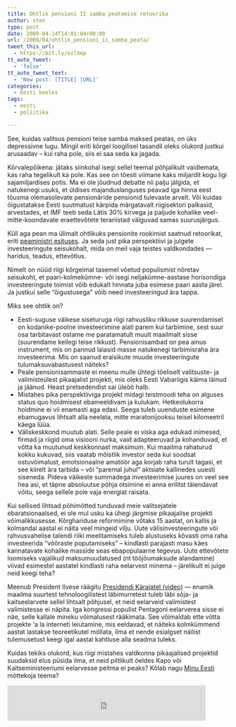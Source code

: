 ```yaml
---
title: Ohtlik pensioni II samba peatamise retoorika
author: sten
type: post
date: 2009-04-14T14:01:04+00:00
url: /2009/04/ohtlik_pensioni_ii_samba_peata/
tweet_this_url:
  - https://bit.ly/ezlXep
tt_auto_tweet:
  - 'false'
tt_auto_tweet_text:
  - 'New post: [TITLE] [URL]'
categories:
  - Eesti keeles
tags:
  - eesti
  - poliitika

---
```

See, kuidas valitsus pensioni teise samba maksed peatas, on üks depressivne lugu. Mingil eriti kõrgel loogilisel tasandil oleks olukord justkui arusaadav &#8211; kui raha pole, siis ei saa seda ka jagada.

Kõrvalepõikena: jätaks siinkohal isegi sellel teemal põhjalikult vaidlemata, kas raha tegelikult ka pole. Kas see on tõesti viimane kaks miljardit kogu ligi sajamiljardises potis. Ma ei ole jõudnud debatte nii palju jälgida, et natukenegi usuks, et üldises majanduslanguses peavad iga hinna eest tõusma olemasolevate pensionäride pensionid tulevaste arvelt. Või kuidas õigustatakse Eesti suutmatust kärpida märgatavalt riigisektori palkasid, arvestades, et IMF teeb seda Lätis 30% kirvega ja paljude kohalike veel-mitte-koondavate eraettevõtete terariistad välguvad samas suurusjärgus.

Küll aga pean ma ülimalt ohtlikuks pensionite rookimist saatnud retoorikat, eriti [peaministri esituses][1]. Ja seda just pika perspektiivi ja julgete investeeringute seisukohalt, mida on meil vaja teistes valdkondades &#8212; haridus, teadus, ettevõtlus.

Nimelt on nüüd riigi kõrgeimal tasemel võetud populismist nõretav seisukoht, et paari-kolmekümne- või isegi neljakümne-aastase horisondiga investeeringute toimist võib edukalt hinnata juba esimese paari aasta järel. Ja justkui selle &#8220;õigustusega&#8221; võib need investeeringud ära tappa.

Miks see ohtlik on?

  * Eesti-suguse väikese siseturuga riigi rahvusliku rikkuse suurendamisel on kodanike-poolne investeerimine alati parem kui tarbimine, sest suur osa tarbitavast ostame me paratamatult muult maailmalt sisse (suurendame kellegi teise rikkust). Pensionisambad on pea ainus instrument, mis on pannud laiasid masse natukenegi tarbimisraha ära investeerima. Mis on saanud eraisikute muude investeeringute tulumaksuvabastusest näiteks?
  * Peale pensionisammaste ei meenu mulle ühtegi tõeliselt valitsuste- ja valimisteülest pikaajalist projekti, mis oleks Eesti Vabariigis käima läinud ja jäänud. Heast pretsedendist sai üleöö halb.
  * Mistahes pika perspektiiviga projekt midagi teistmoodi teha on alguses status quo hoidmisest ebameeldivam ja kulukam. Hetkeolukorra hoidmine ei vii enamasti aga edasi. Seega tuleb uuenduste esimene ebamugavus lihtsalt alla neelata, mitte maratonijooksu teisel kilomeetril käega lüüa.
  * Väliskeskkond muutub alati. Selle peale ei viska aga edukad inimesed, firmad ja riigid oma visiooni nurka, vaid adapteeruvad ja kohanduvad, et võtta ka muutunud keskkonnast maksimum. Kui maailma rahaturud kokku kukuvad, siis vaatab mõistlik investor seda kui soodsat ostuvõimalust, emotsionaalne amatöör aga korjab raha turult tagasi, et see kiirelt ära tarbida &#8211; või &#8220;paremal juhul&#8221; aktsiate kallinedes uuesti siseneda. Pideva väikeste summadega investeerimise juures on veel see hea asi, et täpne absoluutse põhja otsimine ei anna erilitst täiendavat võitu, seega sellele pole vaja energiat raisata.

Kui sellised lihtsad põhimõtted tunduvad meie valitsejatele ebaratsionaalsed, ei ole mul usku ka ühegi järgmise pikaajalise projekti võimalikkusesse. Kõrghariduse reformimine võtaks 15 aastat, on kallis ja kolmandal aastal ei näita veel mingeid vilju. Uute välisinvesteeringute või rahvusvahelise talendi riiki meelitamiseks tuleb alustuseks kõvasti oma raha investeerida &#8220;võõraste poputamiseks&#8221; &#8211; kindlasti parajasti masu käes kannatavate kohalike masside seas ebapopulaarne tegevus. Uute ettevõtete loomiseks vajalikud maksumuudatused (nt tööjõumaksude alandamine) viivad esimestel aastatel kindlasti raha eelarvest minema &#8211; järelikult ei julge neid keegi teha?

Meenub President Ilvese räägitu [Presidendi Kärajatel (video)][2] &#8212; enamik maailma suurtest tehnoloogilistest läbimurretest tuleb läbi sõja- ja kaitseelarvete sellel lihtsalt põhjusel, et neid eelarveid valimistest valimistesse ei näpita. Iga kongressi populist Pentagoni eelarverea sisse ei näe, selle kallale mineku võimalusest rääkimata. See võimaldab ette võtta projekte &#8216;a la interneti leiutamine, mis eeldavad, et näiteks kolmkümmend aastat lastakse teoreetikutel möllata, ilma et nende esialgset näilist tulemusetust keegi igal aastal kahtluse alla seadma tuleks.

Kuidas tekiks olukord, kus riigi mistahes valdkonna pikaajalised projektid suudaksid elus püsida ilma, et neid piltlikult öeldes Kapo või Kaitseministeeriumi eelarvesse peitma ei peaks? Kõlab nagu [Minu Eesti][3] mõttekoja teema?

<iframe src="http://www.facebook.com/plugins/like.php?href=http%3A%2F%2Fsten.tamkivi.com%2F2009%2F04%2Fohtlik_pensioni_ii_samba_peata%2F&layout=standard&show_faces=true&width=450&action=like&colorscheme=light&height=80" scrolling="no" frameborder="0" style="border:none; overflow:hidden; width:450px; height:80px;" allowTransparency="true"></iframe>

 [1]: http://www.e24.ee/?id=105094
 [2]: http://www.arengufond.ee/videocasts/videocast982/
 [3]: http://www.minueesti.ee/